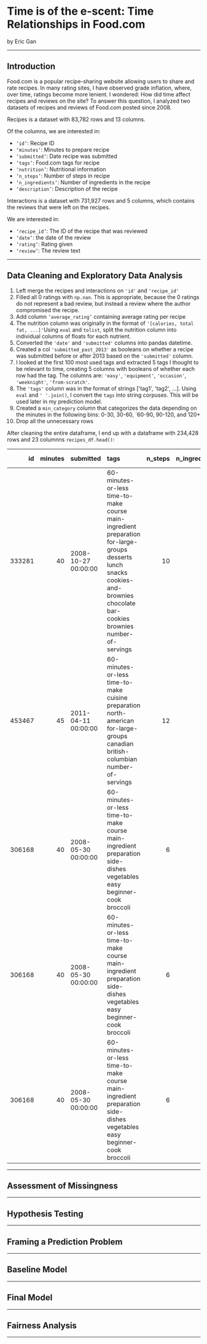 # Time is of the e-scent: Time Relationships in Food.com
by Eric Gan

---

## Introduction
Food.com is a popular recipe-sharing website allowing users to share and rate recipes. In many rating sites, I have observed grade inflation, where, over time, ratings become more lenient. I wondered: How did time affect recipes and reviews on the site? To answer this question, I analyzed two datasets of recipes and reviews of Food.com posted since 2008.

Recipes is a dataset with 83,782 rows and 13 columns.

Of the columns, we are interested in: 
- `‘id’`: Recipe ID
- `‘minutes’`: Minutes to prepare recipe
- `‘submitted’`: Date recipe was submitted
- `‘tags’`: Food.com tags for recipe
- `‘nutrition’`: Nutritional information
- `‘n_steps’`: Number of steps in recipe
- `‘n_ingredients’`: Number of ingredients in the recipe
- `‘description’`: Description of the recipe


Interactions is a dataset with 731,927 rows and 5 columns, which contains the reviews that were left on the recipes.

We are interested in: 
- `‘recipe_id’`: The ID of the recipe that was reviewed
- `‘date’`: the date of the review
- `‘rating’`: Rating given
- `‘review’`: The review text

---

## Data Cleaning and Exploratory Data Analysis
1. Left merge the recipes and interactions on `'id'` and `'recipe_id'`
2. Filled all 0 ratings with `np.nan`. This is appropriate, because the 0 ratings do not represent a bad review, but instead a review where the author compromised the recipe.
3. Add column `‘average_rating’` containing average rating per recipe
4. The nutrition column was originally in the format of `'[calories, total fat, ...]'`Using `eval` and `tolist`, split the nutrition column into individual columns of floats for each nutrient.
5. Converted the `'date'` and `'submitted'` columns into pandas datetime.
6. Created a col `'submitted_past_2013'` as booleans on whether a recipe was submitted before or after 2013 based on the `'submitted'` column. 
7. I looked at the first 100 most used tags and extracted 5 tags I thought to be relevant to time, creating 5 columns with booleans of whether each row had the tag. The columns are: `'easy'`, `'equipment'`, `'occasion'`, `'weeknight'`, `'from-scratch'`.
8. The `'tags'` column was in the format of strings ['tag1', 'tag2', ...]. Using `eval` and `' '.join()`, I convert the `tags` into string corpuses. This will be used later in my prediction model. 
9. Created a `min_category` column that categorizes the data depending on the minutes in the following bins: 0-30, 30-60, `60-90, 90-120, and 120+
10. Drop all the unnecessary rows

After cleaning the entire dataframe, I end up with a dataframe with 234,428 rows and 23 columnns `recipes_df.head()`:

|     id |   minutes | submitted           | tags                                                                                                                                                                             |   n_steps |   n_ingredients | date                |   rating |   avg_rating | easy   | equipment   | occasion   | weeknight   | from-scratch   |   calories |   total_fat |   sugar |   sodium |   protein |   saturated_fat |   carbohydrates | submitted_past_2013   | min_category   |
|-------:|----------:|:--------------------|:---------------------------------------------------------------------------------------------------------------------------------------------------------------------------------|----------:|----------------:|:--------------------|---------:|-------------:|:-------|:------------|:-----------|:------------|:---------------|-----------:|------------:|--------:|---------:|----------:|----------------:|----------------:|:----------------------|:---------------|
| 333281 |        40 | 2008-10-27 00:00:00 | 60-minutes-or-less time-to-make course main-ingredient preparation for-large-groups desserts lunch snacks cookies-and-brownies chocolate bar-cookies brownies number-of-servings |        10 |               9 | 2008-11-19 00:00:00 |        4 |            4 | False  | False       | False      | False       | False          |      138.4 |          10 |      50 |        3 |         3 |              19 |               6 | False                 | 30-60          |
| 453467 |        45 | 2011-04-11 00:00:00 | 60-minutes-or-less time-to-make cuisine preparation north-american for-large-groups canadian british-columbian number-of-servings                                                |        12 |              11 | 2012-01-26 00:00:00 |        5 |            5 | False  | False       | False      | False       | False          |      595.1 |          46 |     211 |       22 |        13 |              51 |              26 | False                 | 30-60          |
| 306168 |        40 | 2008-05-30 00:00:00 | 60-minutes-or-less time-to-make course main-ingredient preparation side-dishes vegetables easy beginner-cook broccoli                                                            |         6 |               9 | 2008-12-31 00:00:00 |        5 |            5 | True   | False       | False      | False       | False          |      194.8 |          20 |       6 |       32 |        22 |              36 |               3 | False                 | 30-60          |
| 306168 |        40 | 2008-05-30 00:00:00 | 60-minutes-or-less time-to-make course main-ingredient preparation side-dishes vegetables easy beginner-cook broccoli                                                            |         6 |               9 | 2009-04-13 00:00:00 |        5 |            5 | True   | False       | False      | False       | False          |      194.8 |          20 |       6 |       32 |        22 |              36 |               3 | False                 | 30-60          |
| 306168 |        40 | 2008-05-30 00:00:00 | 60-minutes-or-less time-to-make course main-ingredient preparation side-dishes vegetables easy beginner-cook broccoli                                                            |         6 |               9 | 2013-08-02 00:00:00 |        5 |            5 | True   | False       | False      | False       | False          |      194.8 |          20 |       6 |       32 |        22 |              36 |               3 | False                 | 30-60          |


---

## Assessment of Missingness

---

## Hypothesis Testing

---

## Framing a Prediction Problem

---

## Baseline Model

---

## Final Model

---

## Fairness Analysis

---
